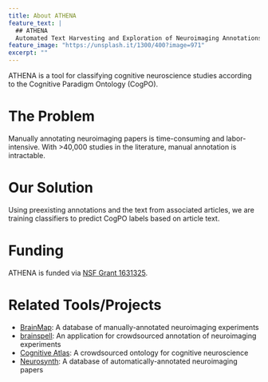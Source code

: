 ```yaml
---
title: About ATHENA
feature_text: |
  ## ATHENA
  Automated Text Harvesting and Exploration of Neuroimaging Annotations (ATHENA) is a tool for classifying cognitive neuroscience studies according to the Cognitive Paradigm Ontology (CogPO).
feature_image: "https://unsplash.it/1300/400?image=971"
excerpt: ""
---
```


ATHENA is a tool for classifying cognitive neuroscience studies according to the Cognitive Paradigm Ontology (CogPO).

# The Problem
Manually annotating neuroimaging papers is time-consuming and labor-intensive. With >40,000 studies in the literature, manual annotation is intractable.

# Our Solution
Using preexisting annotations and the text from associated articles, we are training classifiers to predict CogPO labels based on article text.

# Funding
ATHENA is funded via [NSF Grant 1631325](https://www.nsf.gov/awardsearch/showAward?AWD_ID=1631325).

# Related Tools/Projects
* [BrainMap](http://www.brainmap.org): A database of manually-annotated neuroimaging experiments
* [brainspell](https://brainspell.herokuapp.com): An application for crowdsourced annotation of neuroimaging experiments
* [Cognitive Atlas](http://www.cognitiveatlas.org): A crowdsourced ontology for cognitive neuroscience
* [Neurosynth](http://neurosynth.org): A database of automatically-annotated neuroimaging papers
